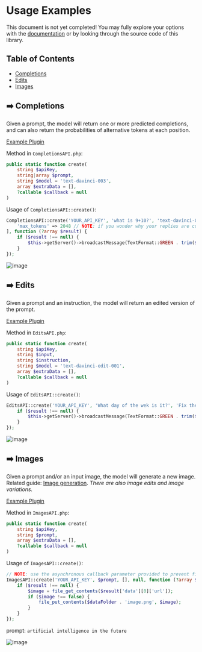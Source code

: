 # Usage Examples
This document is not yet completed! You may fully explore your options with the [documentation](https://beta.openai.com/docs/api-reference/completions) or by looking through the source code of this library.

## Table of Contents
- [Completions](#%EF%B8%8F-completions)
- [Edits](#%EF%B8%8F-edits)
- [Images](#%EF%B8%8F-images)

## ➡️ Completions
Given a prompt, the model will return one or more predicted completions, and can also return the probabilities of alternative tokens at each position.

[Example Plugin](https://github.com/AGTHARN/libOpenAI/tree/main/examples/CompletionExample)

Method in `CompletionsAPI.php`:
```php
public static function create(
    string $apiKey,
    string|array $prompt,
    string $model = 'text-davinci-003',
    array $extraData = [],
    ?callable $callback = null
)
```

Usage of `CompletionsAPI::create()`:
```php
CompletionsAPI::create('YOUR_API_KEY', 'what is 9+10?', 'text-davinci-003', [
    'max_tokens' => 2048 // NOTE: if you wonder why your replies are cut off, it's because the default is 16
], function (?array $result) {
    if ($result !== null) {
        $this->getServer()->broadcastMessage(TextFormat::GREEN . trim($result['choices'][0]['text']));
    }
});
```

![image](https://media.discordapp.net/attachments/489366022172966922/1063339428266901554/image.png?width=1440&height=353)

## ➡️ Edits
Given a prompt and an instruction, the model will return an edited version of the prompt.

[Example Plugin](https://github.com/AGTHARN/libOpenAI/tree/main/examples/EditExample)

Method in `EditsAPI.php`:
```php
public static function create(
    string $apiKey,
    string $input,
    string $instruction,
    string $model = 'text-davinci-edit-001',
    array $extraData = [],
    ?callable $callback = null
)
```

Usage of `EditsAPI::create()`:
```php
EditsAPI::create('YOUR_API_KEY', 'What day of the wek is it?', 'Fix the spelling mistakes', 'text-davinci-edit-001', [], function (?array $result) {
    if ($result !== null) {
        $this->getServer()->broadcastMessage(TextFormat::GREEN . trim($result['choices'][0]['text']));
    }
});
```

![image](https://media.discordapp.net/attachments/489366022172966922/1063383533655162950/image.png?width=500&height=130)

## ➡️ Images
Given a prompt and/or an input image, the model will generate a new image. Related guide: [Image generation](https://beta.openai.com/docs/guides/images). *There are also image edits and image variations.*

[Example Plugin](https://github.com/AGTHARN/libOpenAI/tree/main/examples/ImageExample)

Method in `ImagesAPI.php`:
```php
public static function create(
    string $apiKey,
    string $prompt,
    array $extraData = [],
    ?callable $callback = null
)
```

Usage of `ImagesAPI::create()`:
```php
// NOTE: use the asynchronous callback parameter provided to prevent file_put_contents from blocking the main thread
ImagesAPI::create('YOUR_API_KEY', $prompt, [], null, function (?array $result) use ($dataFolder) {
    if ($result !== null) {
        $image = file_get_contents($result['data'][0]['url']);
        if ($image !== false) {
            file_put_contents($dataFolder . 'image.png', $image);
        }
    }
});
```

prompt: `artificial intelligence in the future`

![image](https://media.discordapp.net/attachments/489366022172966922/1063388559593197588/image.png?width=200&height=200)